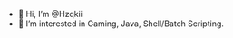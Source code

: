- 👋 Hi, I’m @Hzqkii
- 👀 I’m interested in Gaming, Java, Shell/Batch Scripting.

<!---
Hzqkii/Hzqkii is a ✨ special ✨ repository because its `README.md` (this file) appears on your GitHub profile.
You can click the Preview link to take a look at your changes.
--->
